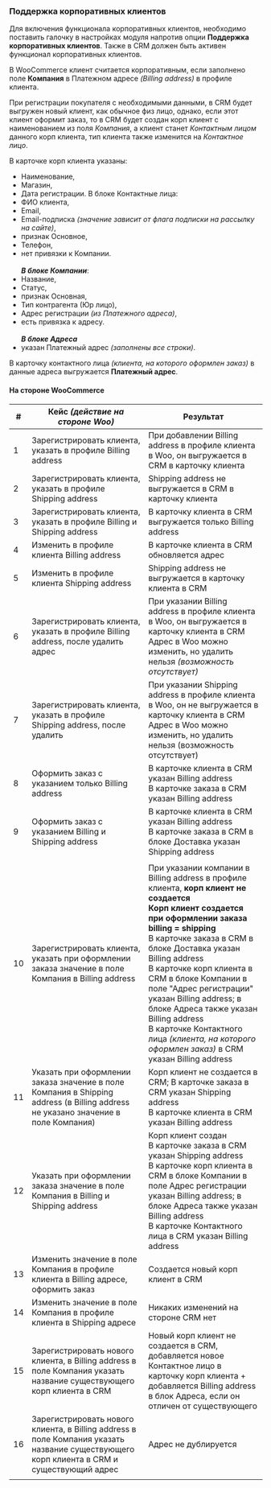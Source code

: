 ### Поддержка корпоративных клиентов

Для включения функционала корпоративных клиентов, необходимо поставить галочку в настройках модуля напротив опции **Поддержка корпоративных клиентов**. Также в CRM должен быть активен функционал корпоративных клиентов.

В WooCommerce клиент считается корпоративным, если заполнено поле **Компания** в Платежном адресе *(Billing address)* в профиле клиента.

При регистрации покупателя с необходимыми данными, в CRM будет выгружен новый клиент, как обычное физ лицо, однако, если этот клиент оформит заказ, то в CRM будет создан корп клиент с наименованием из поля *Компания*, а клиент станет *Контактным лицом* данного корп клиента, тип клиента также изменится на *Контактное лицо*.

В карточке корп клиента указаны: 
- Наименование, 
- Магазин, 
- Дата регистрации. 
В блоке Контактные лица: 
- ФИО клиента, 
- Email, 
- Email-подписка *(значение зависит от флага подписки на рассылку на сайте)*,
- признак Основное, 
- Телефон, 
- нет привязки к Компании. <br/><br/>
 *__В блоке Компании__*: 
- Название, 
- Статус, 
- признак Основная, 
- Тип контрагента (Юр лицо), 
- Адрес регистрации *(из Платежного адреса)*, 
- есть привязка к адресу. <br/><br/>
 *__В блоке Адреса__*
- указан Платежный адрес *(заполнены все строки)*.

В карточку контактного лица *(клиента, на которого оформлен заказ)* в данные адреса выгружается **Платежный адрес**.

#### На стороне WooCommerce
| # | Кейс *(действие на стороне Woo)* | Результат |
|--|--|--|
|1| Зарегистрировать клиента, указать в профиле Billing address | При добавлении Billing address в профиле клиента в Woo, он выгружается в CRM в карточку клиента |
|2| Зарегистрировать клиента, указать в профиле Shipping address | Shipping address не выгружается в CRM в карточку клиента |
|3| Зарегистрировать клиента, указать в профиле Billing и Shipping address | В карточку клиента в CRM выгружается только Billing address |
|4| Изменить в профиле клиента Billing address | В карточке клиента в CRM обновляется адрес |
|5| Изменить в профиле клиента Shipping address | Shipping address не выгружается в карточку клиента в CRM |
|6| Зарегистрировать клиента, указать в профиле Billing address, после удалить адрес | При указании Billing address в профиле клиента в Woo, он выгружается в карточку клиента в CRM <br/> Адрес в Woo можно изменить, но удалить нельзя *(возможность отсутствует)* |
|7| Зарегистрировать клиента, указать в профиле Shipping address, после удалить | При указании Shipping address в профиле клиента в Woo, он не выгружается в карточку клиента в CRM <br/> Адрес в Woo можно изменить, но удалить нельзя (возможность отсутствует) |
|8| Оформить заказ с указанием только Billing address | В карточке клиента в CRM указан Billing address <br/> В карточке заказа в CRM указан Billing address |
|9| Оформить заказ с указанием Billing и Shipping address | В карточке клиента в CRM указан Billing address <br/> В карточке заказа в CRM в блоке Доставка указан Shipping address |
| |  |  |
|10| Зарегистрировать клиента, указать при оформлении заказа значение в поле Компания в Billing address | При указании компании в Billing address в профиле клиента, **корп клиент не создается** <br/> **Корп клиент создается при оформлении заказа** <br/> **billing = shipping** <br/> В карточке заказа в CRM в блоке Доставка указан Billing address <br/> В карточке корп клиента в CRM в блоке Компании в поле "Адрес регистрации" указан Billing address; в блоке Адреса также указан Billing address <br/> В карточке Контактного лица *(клиента, на которого оформлен заказ)* в CRM указан Billing address |
|11| Указать при оформлении заказа значение в поле Компания в Shipping address (в Billing address не указано значение в поле Компания) | Корп клиент не создается в CRM; В карточке заказа в CRM указан Shipping address <br/> В карточке клиента в CRM указан Billing address |
|12| Указать при оформлении заказа значение в поле Компания в Billing и Shipping address | Корп клиент создан <br/> В карточке заказа в CRM указан Shipping address <br/> В карточке корп клиента в CRM в блоке Компании в поле Адрес регистрации указан Billing address; в блоке Адреса также указан Billing address <br/> В карточке Контактного лица в CRM указан Billing address |
|13| Изменить значение в поле Компания в профиле клиента в Billing адресе, оформить заказ | Создается новый корп клиент в CRM |
|14| Изменить значение в поле Компания в профиле клиента в Shipping адресе | Никаких изменений на стороне CRM нет |
|15| Зарегистрировать нового клиента, в Billing address в поле Компания указать название существующего корп клиента в CRM | Новый корп клиент не создается в CRM, добавляется новое Контактное лицо в карточку корп клиента + добавляется Billing address в блок Адреса, если он отличен от существующего |
|16| Зарегистрировать нового клиента, в Billing address в поле Компания указать название существующего корп клиента в CRM и существующий адрес | Адрес не дублируется |
| |  |  |
